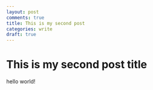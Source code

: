 ```yaml
---
layout: post
comments: true
title: This is my second post 
categories: write
draft: true
---
```


# This is my second post title 
hello world!
